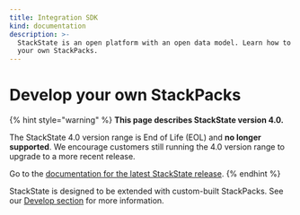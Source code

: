 ```yaml
---
title: Integration SDK
kind: documentation
description: >-
  StackState is an open platform with an open data model. Learn how to create
  your own StackPacks.
---
```


# Develop your own StackPacks

{% hint style="warning" %}
**This page describes StackState version 4.0.**

The StackState 4.0 version range is End of Life \(EOL\) and **no longer supported**. We encourage customers still running the 4.0 version range to upgrade to a more recent release.

Go to the [documentation for the latest StackState release](https://docs.stackstate.com/).
{% endhint %}

StackState is designed to be extended with custom-built StackPacks. See our [Develop section](../develop/) for more information.

